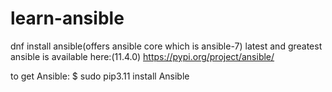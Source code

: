 # learn-ansible

dnf install ansible(offers ansible core which is ansible-7)
latest and greatest ansible is available here:(11.4.0)
https://pypi.org/project/ansible/

to get Ansible:
$ sudo pip3.11 install Ansible

